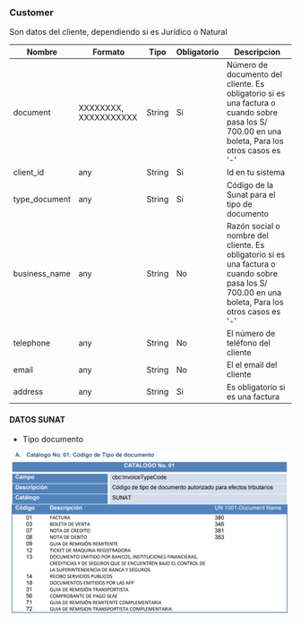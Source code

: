 ### Customer
Son datos del cliente, dependiendo si es Jurídico o Natural

Nombre | Formato | Tipo | Obligatorio | Descripcion 
------------ | ------------- | ------------- | ------------- | -------------
document | XXXXXXXX, XXXXXXXXXXX | String | Si | Número de documento del cliente. Es obligatorio si es una factura o cuando sobre pasa los S/ 700.00 en una boleta, Para los otros casos es '-'
client_id | any| String | Si | Id en tu sistema
type_document | any| String | Si | Código de la Sunat para el tipo de documento
business_name | any| String | No | Razón social o nombre del cliente. Es obligatorio si es una factura o cuando sobre pasa los S/ 700.00 en una boleta, Para los otros casos es '-'
telephone | any| String | No | El número de teléfono del cliente
email | any| String | No | El el email del cliente
address | any| String | Si | Es obligatorio si es una factura


#### DATOS SUNAT

* Tipo documento

![Tipo documento](images/type_document.png)
